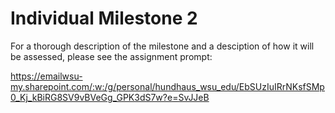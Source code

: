 # Individual Milestone 2
For a thorough description of the milestone and a desciption of how it will be assessed, please see the assignment prompt:

https://emailwsu-my.sharepoint.com/:w:/g/personal/hundhaus_wsu_edu/EbSUzIuIRrNKsfSMp0_Kj_kBiRG8SV9vBVeGg_GPK3dS7w?e=SvJJeB
